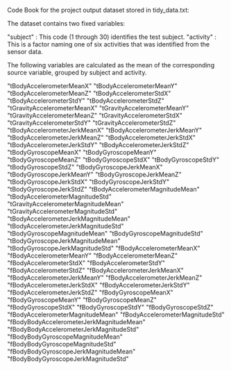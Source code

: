Code Book for the project output dataset stored in tidy_data.txt:

The dataset contains two fixed variables:

"subject" : This code (1 through 30) identifies the test subject.
"activity" : This is a factor naming one of six activities that was identified from the sensor data.

The following variables are calculated as the mean of the corresponding source variable, grouped by subject and activity.

"tBodyAccelerometerMeanX"
"tBodyAccelerometerMeanY"
"tBodyAccelerometerMeanZ"
"tBodyAccelerometerStdX"
"tBodyAccelerometerStdY"
"tBodyAccelerometerStdZ"
"tGravityAccelerometerMeanX"
"tGravityAccelerometerMeanY"
"tGravityAccelerometerMeanZ"
"tGravityAccelerometerStdX"
"tGravityAccelerometerStdY"
"tGravityAccelerometerStdZ"
"tBodyAccelerometerJerkMeanX"
"tBodyAccelerometerJerkMeanY"
"tBodyAccelerometerJerkMeanZ"
"tBodyAccelerometerJerkStdX"
"tBodyAccelerometerJerkStdY"
"tBodyAccelerometerJerkStdZ"
"tBodyGyroscopeMeanX"
"tBodyGyroscopeMeanY"
"tBodyGyroscopeMeanZ"
"tBodyGyroscopeStdX"
"tBodyGyroscopeStdY"
"tBodyGyroscopeStdZ"
"tBodyGyroscopeJerkMeanX"
"tBodyGyroscopeJerkMeanY"
"tBodyGyroscopeJerkMeanZ"
"tBodyGyroscopeJerkStdX"
"tBodyGyroscopeJerkStdY"
"tBodyGyroscopeJerkStdZ"
"tBodyAccelerometerMagnitudeMean"
"tBodyAccelerometerMagnitudeStd"
"tGravityAccelerometerMagnitudeMean"
"tGravityAccelerometerMagnitudeStd"
"tBodyAccelerometerJerkMagnitudeMean"
"tBodyAccelerometerJerkMagnitudeStd"
"tBodyGyroscopeMagnitudeMean"
"tBodyGyroscopeMagnitudeStd"
"tBodyGyroscopeJerkMagnitudeMean"
"tBodyGyroscopeJerkMagnitudeStd"
"fBodyAccelerometerMeanX"
"fBodyAccelerometerMeanY"
"fBodyAccelerometerMeanZ"
"fBodyAccelerometerStdX"
"fBodyAccelerometerStdY"
"fBodyAccelerometerStdZ"
"fBodyAccelerometerJerkMeanX"
"fBodyAccelerometerJerkMeanY"
"fBodyAccelerometerJerkMeanZ"
"fBodyAccelerometerJerkStdX"
"fBodyAccelerometerJerkStdY"
"fBodyAccelerometerJerkStdZ"
"fBodyGyroscopeMeanX"
"fBodyGyroscopeMeanY"
"fBodyGyroscopeMeanZ"
"fBodyGyroscopeStdX"
"fBodyGyroscopeStdY"
"fBodyGyroscopeStdZ"
"fBodyAccelerometerMagnitudeMean"
"fBodyAccelerometerMagnitudeStd"
"fBodyBodyAccelerometerJerkMagnitudeMean"
"fBodyBodyAccelerometerJerkMagnitudeStd"
"fBodyBodyGyroscopeMagnitudeMean"
"fBodyBodyGyroscopeMagnitudeStd"
"fBodyBodyGyroscopeJerkMagnitudeMean"
"fBodyBodyGyroscopeJerkMagnitudeStd"
